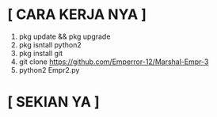 # [ CARA KERJA NYA ]
1. pkg update && pkg upgrade
2. pkg isntall python2
3. pkg install git
4. git clone https://github.com/Emperror-12/Marshal-Empr-3
5. python2 Empr2.py
# [ SEKIAN YA ]

